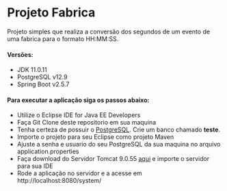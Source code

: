 # Projeto Fabrica
Projeto simples que realiza a conversão dos segundos de um evento de uma fabrica para o formato HH:MM:SS.

<h4>Versões:</h4>
<ul>
	<li>JDK 11.0.11</li>
	<li>PostgreSQL v12.9</li>
	<li>Spring Boot v2.5.7</li>
</ul>

<h4>Para executar a aplicação siga os passos abaixo:</h4>

<ul>
  <li>Utilize o Eclipse IDE for Java EE Developers</a></li>
  <li>Faça Git Clone deste repositorio em sua maquina</li>
  <li>Tenha certeza de possuir o <a href="https://www.postgresql.org/">PostgreSQL</a>. Crie um banco chamado <b>teste</b>.</li>
  <li>Importe o projeto para seu Eclipse como projeto Maven</li> 
  <li>Ajuste a senha e usuario do seu PostgreSQL da sua maquina no arquivo application.properties</li>
  <li>Faça download do Servidor Tomcat 9.0.55 <a href="https://tomcat.apache.org/download-90.cgi">aqui</a> e importe o servidor para sua IDE</li>
  <li>Rode a aplicação no servidor e a acesse em http://localhost:8080/system/</li>
</ul>

